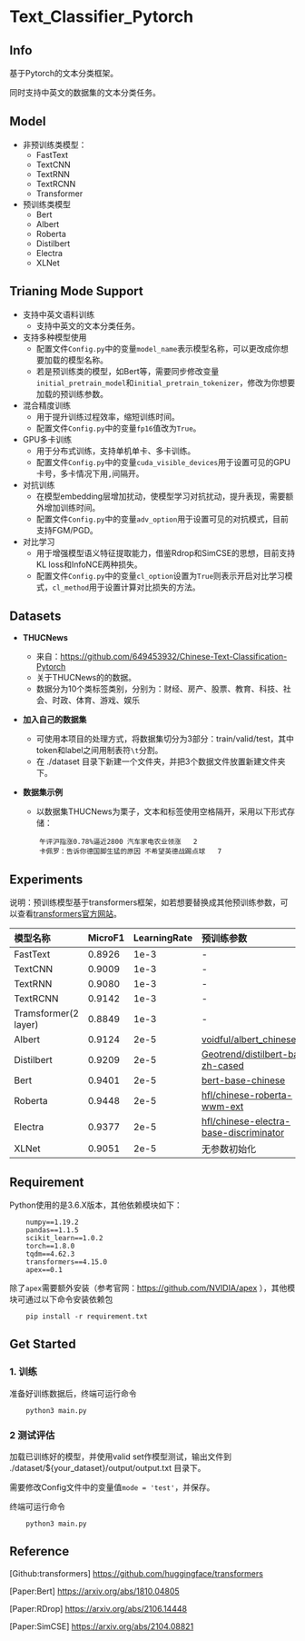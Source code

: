 # Text_Classifier_Pytorch

## Info
基于Pytorch的文本分类框架。

同时支持中英文的数据集的文本分类任务。


## Model
- 非预训练类模型：
    - FastText
    - TextCNN
    - TextRNN
    - TextRCNN
    - Transformer
- 预训练类模型
    - Bert
    - Albert
    - Roberta
    - Distilbert
    - Electra
    - XLNet                                  


## Trianing Mode Support

- 支持中英文语料训练
    - 支持中英文的文本分类任务。
- 支持多种模型使用
    - 配置文件`Config.py`中的变量`model_name`表示模型名称，可以更改成你想要加载的模型名称。
    - 若是预训练类的模型，如Bert等，需要同步修改变量`initial_pretrain_model`和`initial_pretrain_tokenizer`，修改为你想要加载的预训练参数。
- 混合精度训练
    - 用于提升训练过程效率，缩短训练时间。
    - 配置文件`Config.py`中的变量`fp16`值改为`True`。
- GPU多卡训练
    - 用于分布式训练，支持单机单卡、多卡训练。
    - 配置文件`Config.py`中的变量`cuda_visible_devices`用于设置可见的GPU卡号，多卡情况下用`,`间隔开。
- 对抗训练
    - 在模型embedding层增加扰动，使模型学习对抗扰动，提升表现，需要额外增加训练时间。
    - 配置文件`Config.py`中的变量`adv_option`用于设置可见的对抗模式，目前支持FGM/PGD。
- 对比学习
    - 用于增强模型语义特征提取能力，借鉴Rdrop和SimCSE的思想，目前支持KL loss和InfoNCE两种损失。
    - 配置文件`Config.py`中的变量`cl_option`设置为`True`则表示开启对比学习模式，`cl_method`用于设置计算对比损失的方法。



## Datasets
* **THUCNews**
    * 来自：https://github.com/649453932/Chinese-Text-Classification-Pytorch
    * 关于THUCNews的的数据。
    * 数据分为10个类标签类别，分别为：财经、房产、股票、教育、科技、社会、时政、体育、游戏、娱乐

* **加入自己的数据集**
    * 可使用本项目的处理方式，将数据集切分为3部分：train/valid/test，其中token和label之间用制表符`\t`分割。
    * 在 ./dataset 目录下新建一个文件夹，并把3个数据文件放置新建文件夹下。

* **数据集示例**
    * 以数据集THUCNews为栗子，文本和标签使用空格隔开，采用以下形式存储：
    ```
        午评沪指涨0.78%逼近2800 汽车家电农业领涨	2
        卡佩罗：告诉你德国脚生猛的原因 不希望英德战踢点球	7
    ```


## Experiments

说明：预训练模型基于transformers框架，如若想要替换成其他预训练参数，可以查看[transformers官方网站](https://huggingface.co/models)。

| 模型名称 | MicroF1 | LearningRate | 预训练参数 |
| :-----| :---- | :---- | :---- |
| FastText | 0.8926 | 1e-3 | - |
| TextCNN | 0.9009 | 1e-3 | - |
| TextRNN | 0.9080 | 1e-3 | - |
| TextRCNN | 0.9142 | 1e-3 | - |
| Tramsformer(2 layer) | 0.8849 | 1e-3 | - |
| Albert | 0.9124 | 2e-5 | [voidful/albert_chinese_tiny](https://huggingface.co/voidful/albert_chinese_tiny) |
| Distilbert | 0.9209 | 2e-5 | [Geotrend/distilbert-base-zh-cased](https://huggingface.co/Geotrend/distilbert-base-zh-cased) |
| Bert | 0.9401 | 2e-5 | [bert-base-chinese](https://huggingface.co/bert-base-chinese) |
| Roberta | 0.9448 | 2e-5 | [hfl/chinese-roberta-wwm-ext](https://huggingface.co/hfl/chinese-roberta-wwm-ext) |
| Electra | 0.9377 | 2e-5 | [hfl/chinese-electra-base-discriminator](https://huggingface.co/hfl/chinese-electra-base-discriminator) |
| XLNet | 0.9051 | 2e-5 | 无参数初始化 |





## Requirement
Python使用的是3.6.X版本，其他依赖模块如下：
```
    numpy==1.19.2
    pandas==1.1.5
    scikit_learn==1.0.2
    torch==1.8.0
    tqdm==4.62.3
    transformers==4.15.0
    apex==0.1
```

除了`apex`需要额外安装（参考官网：https://github.com/NVIDIA/apex
），其他模块可通过以下命令安装依赖包
```
    pip install -r requirement.txt
```


## Get Started
### 1. 训练
准备好训练数据后，终端可运行命令
```
    python3 main.py
```
### 2 测试评估
加载已训练好的模型，并使用valid set作模型测试，输出文件到 ./dataset/${your_dataset}/output/output.txt 目录下。

需要修改Config文件中的变量值`mode = 'test'`，并保存。

终端可运行命令
```
    python3 main.py
```


## Reference

[Github:transformers] https://github.com/huggingface/transformers

[Paper:Bert] https://arxiv.org/abs/1810.04805

[Paper:RDrop] https://arxiv.org/abs/2106.14448

[Paper:SimCSE] https://arxiv.org/abs/2104.08821

